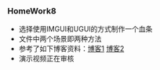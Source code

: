 ### HomeWork8
* 选择使用IMGUI和UGUI的方式制作一个血条
* 文件中两个场景即两种方法
* 参考了如下博客资料：[博客1](https://blog.csdn.net/cuiyh1993/article/details/50389327)  [博客2](https://blog.csdn.net/yaoxh6/article/details/80545708)
* 演示视频正在审核
